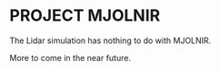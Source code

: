 # PROJECT MJOLNIR

The Lidar simulation has nothing to do with MJOLNIR.

More to come in the near future.
